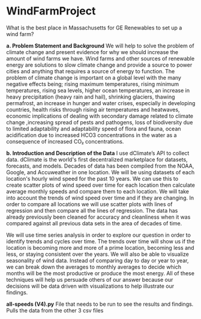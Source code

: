 # WindFarmProject
What is the best place in Massachusetts for GE Renewables to set up a wind farm?

**a. Problem Statement and Background** 
We will help to solve the problem of climate change and present evidence for why we should increase the amount of wind farms we have. Wind farms and other sources of renewable energy are solutions to slow climate change and provide a source to power cities and anything that requires a source of energy to function. The problem of climate change is important on a global level with the many negative effects being; rising maximum temperatures, rising minimum temperatures, rising sea levels, higher ocean temperatures, an increase in heavy precipitation (heavy rain and hail), shrinking glaciers, thawing permafrost, an increase in hunger and water crises, especially in developing countries, health risks through rising air temperatures and heatwaves, economic implications of dealing with secondary damage related to climate change ,increasing spread of pests and pathogens, loss of biodiversity due to limited adaptability and adaptability speed of flora and fauna, ocean acidification due to increased HCO3 concentrations in the water as a consequence of increased CO₂ concentrations.

**b. Introduction and Description of the Data**
I use dClimate’s API to collect data. dClimate is the world's first decentralized marketplace for datasets, forecasts, and models. Decades of data has been compiled from the NOAA, Google, and Accuweather in one location. We will be using datasets of each location's hourly wind speed for the past 10 years. We can use this to create scatter plots of wind speed over time for each location then calculate average monthly speeds and compare them to each location. We will take into account the trends of wind speed over time and if they are changing. In order to compare all locations we will use scatter plots with lines of regression and then compare all the lines of regression. The data has already previously been cleaned for accuracy and cleanliness when it was compared against all previous data sets in the area of decades of time.

We will use time series analysis in order to explore our question in order to identify trends and cycles over time. The trends over time will show us if the location is becoming more and more of a prime location, becoming less and less, or staying consistent over the years. We will also be able to visualize seasonality of wind data. Instead of comparing day to day or year to year, we can break down the averages to monthly averages to decide which months will be the most productive or produce the most energy. All of these techniques will help us persuade others of our answer because our decisions will be data driven with visualizations to help illustrate our findings.

**all-speeds (V4).py**
File that needs to be run to see the results and findings. Pulls the data from the other 3 csv files
